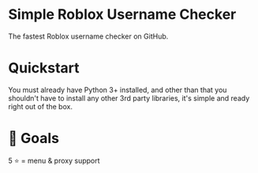 # Simple Roblox Username Checker
The fastest Roblox username checker on GitHub.
# Quickstart
You must already have Python 3+ installed, and other than that you shouldn't have to install any other 3rd party libraries, it's simple and ready right out of the box.
# 💪 Goals
5 ⭐ = menu & proxy support
